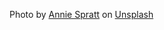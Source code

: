 Photo by <a href="https://unsplash.com/@anniespratt?utm_content=creditCopyText&utm_medium=referral&utm_source=unsplash">Annie Spratt</a> on <a href="https://unsplash.com/photos/gold-and-black-labeled-box-11Q09hd-xjg?utm_content=creditCopyText&utm_medium=referral&utm_source=unsplash">Unsplash</a>
  